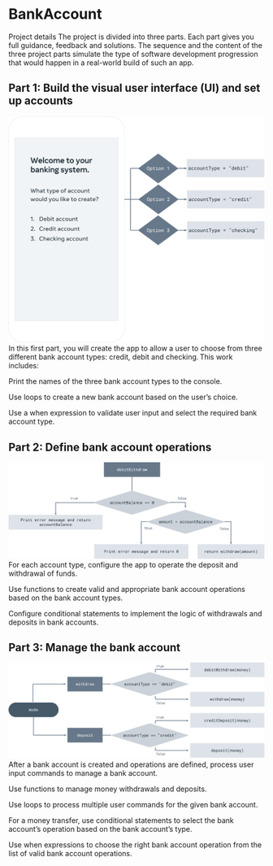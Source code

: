 # BankAccount
Project details
The project is divided into three parts. Each part gives you full guidance, feedback and solutions.
The sequence and the content of the three project parts simulate the type of software development progression that would happen in a real-world build of such an app.

## Part 1: Build the visual user interface (UI) and set up accounts
![img_2.png](img_2.png)
In this first part, you will create the app to allow a user to choose from three different bank account types: credit, debit and checking. This work includes:

Print the names of the three bank account types to the console. 

Use loops to create a new bank account based on the user’s choice. 

Use a when expression to validate user input and select the required bank account type. 

## Part 2: Define bank account operations
![img_1.png](img_1.png)
For each account type, configure the app to operate the deposit and withdrawal of funds. 

Use functions to create valid and appropriate bank account operations based on the bank account types. 

Configure conditional statements to implement the logic of withdrawals and deposits in bank accounts. 

## Part 3: Manage the bank account
![img.png](img.png)
After a bank account is created and operations are defined, process user input commands to manage a bank account.

Use functions to manage money withdrawals and deposits. 

Use loops to process multiple user commands for the given bank account. 

For a money transfer, use conditional statements to select the bank account’s operation based on the bank account’s type. 

Use when expressions to choose the right bank account operation from the list of valid bank account operations. 

